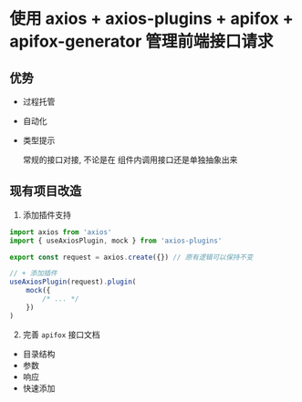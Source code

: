 # 使用 axios + axios-plugins + apifox + apifox-generator 管理前端接口请求

## 优势

-   过程托管

-   自动化

-   类型提示

    常规的接口对接, 不论是在 组件内调用接口还是单独抽象出来

## 现有项目改造

1. 添加插件支持

```typescript
import axios from 'axios'
import { useAxiosPlugin, mock } from 'axios-plugins'

export const request = axios.create({}) // 原有逻辑可以保持不变

// + 添加插件
useAxiosPlugin(request).plugin(
    mock({
        /* ... */
    })
)
```

2. 完善 `apifox` 接口文档

-   目录结构
-   参数
-   响应
-   快速添加
